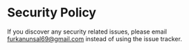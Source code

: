 # Security Policy

If you discover any security related issues, please email furkanunsal69@gmail.com instead of using the issue tracker.
